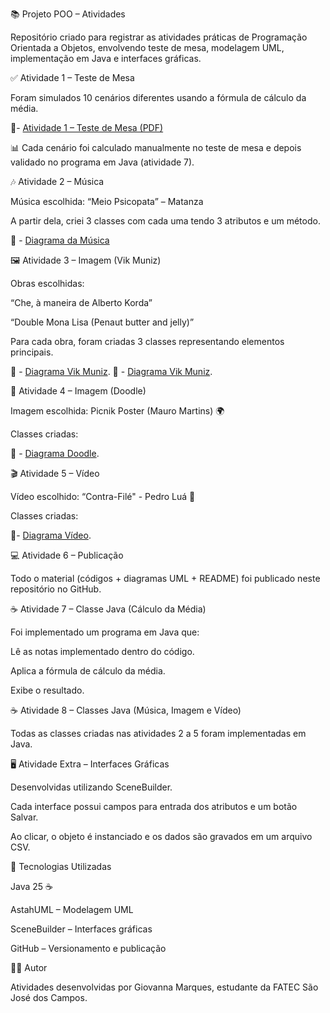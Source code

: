 📚 Projeto POO – Atividades

Repositório criado para registrar as atividades práticas de Programação Orientada a Objetos, envolvendo teste de mesa, modelagem UML, implementação em Java e interfaces gráficas.



✅ Atividade 1 – Teste de Mesa

Foram simulados 10 cenários diferentes usando a fórmula de cálculo da média.

📌- [Atividade 1 – Teste de Mesa (PDF)](Atividades1_5/Exercicio_1_TesteDeMesa.pdf)

📊 Cada cenário foi calculado manualmente no teste de mesa e depois validado no programa em Java (atividade 7).



🎶 Atividade 2 – Música

Música escolhida: “Meio Psicopata” – Matanza

A partir dela, criei 3 classes com cada uma tendo 3 atributos e um método.

📌 - [Diagrama da Música](Atividades1_5/Atividade2_musica.png)



🖼️ Atividade 3 – Imagem (Vik Muniz)

Obras escolhidas:

“Che, à maneira de Alberto Korda”

“Double Mona Lisa (Penaut butter and jelly)”

Para cada obra, foram criadas 3 classes representando elementos principais.

📌 - [Diagrama Vik Muniz](Atividades1_5/Atividade3_VikMuniz_che.png).
📌 - [Diagrama Vik Muniz](Atividades1_5/Atividade3_VikMuniz_mona.png).



🎨 Atividade 4 – Imagem (Doodle)

Imagem escolhida: Picnik Poster (Mauro Martins) 🌍

Classes criadas:

📌 - [Diagrama Doodle](Atividades1_5/Atividade4_Doodle_picnikPoster.png).



🎬 Atividade 5 – Vídeo

Vídeo escolhido: “Contra-Filé" - Pedro Luá 🚀

Classes criadas:

📌- [Diagrama Vídeo](Atividades1_5/Atividade5_video.png).



💻 Atividade 6 – Publicação

Todo o material (códigos + diagramas UML + README) foi publicado neste repositório no GitHub.



☕ Atividade 7 – Classe Java (Cálculo da Média)

Foi implementado um programa em Java que:

Lê as notas implementado dentro do código.

Aplica a fórmula de cálculo da média.

Exibe o resultado.



☕ Atividade 8 – Classes Java (Música, Imagem e Vídeo)

Todas as classes criadas nas atividades 2 a 5 foram implementadas em Java.



🖥️ Atividade Extra – Interfaces Gráficas

Desenvolvidas utilizando SceneBuilder.

Cada interface possui campos para entrada dos atributos e um botão Salvar.

Ao clicar, o objeto é instanciado e os dados são gravados em um arquivo CSV.



🚀 Tecnologias Utilizadas

Java 25 ☕

AstahUML – Modelagem UML

SceneBuilder – Interfaces gráficas

GitHub – Versionamento e publicação



👩‍💻 Autor

Atividades desenvolvidas por Giovanna Marques, estudante da FATEC São José dos Campos.
